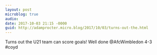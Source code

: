 ```yaml
---
layout: post
microblog: true
audio: 
date: 2017-10-03 21:15 -0000
guid: http://adamprocter.micro.blog/2017/10/03/turns-out-the.html
---
```

Turns out the U21 team can score goals! Well done @AfcWimbledon 4-3 #coyd
